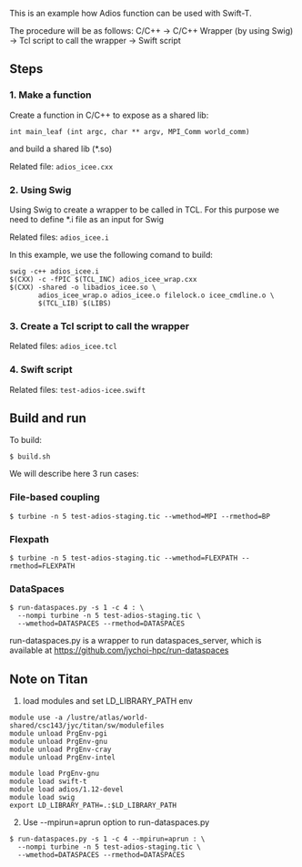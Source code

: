 This is an example how Adios function can be used with Swift-T.

The procedure will be as follows:
C/C++ ->
C/C++ Wrapper (by using Swig) ->
Tcl script to call the wrapper ->
Swift script

Steps
-----

### 1. Make a function

Create a function in C/C++ to expose as a shared lib:
```
int main_leaf (int argc, char ** argv, MPI_Comm world_comm)
```
and build a shared lib (*.so)

Related file: ```adios_icee.cxx```

### 2. Using Swig

Using Swig to create a wrapper to be called in TCL. For this purpose
we need to define *.i file as an input for Swig

Related files: ```adios_icee.i```

In this example, we use the following comand to build:
```
swig -c++ adios_icee.i
$(CXX) -c -fPIC $(TCL_INC) adios_icee_wrap.cxx
$(CXX) -shared -o libadios_icee.so \
       adios_icee_wrap.o adios_icee.o filelock.o icee_cmdline.o \
       $(TCL_LIB) $(LIBS)
```

### 3. Create a Tcl script to call the wrapper
Related files: ```adios_icee.tcl```

### 4. Swift script
Related files: ```test-adios-icee.swift```


Build and run
-------------

To build:
```
$ build.sh
```

We will describe here 3 run cases:


### File-based coupling
```
$ turbine -n 5 test-adios-staging.tic --wmethod=MPI --rmethod=BP
```

### Flexpath
```
$ turbine -n 5 test-adios-staging.tic --wmethod=FLEXPATH --rmethod=FLEXPATH
```

### DataSpaces
```
$ run-dataspaces.py -s 1 -c 4 : \
  --nompi turbine -n 5 test-adios-staging.tic \
  --wmethod=DATASPACES --rmethod=DATASPACES
```

run-dataspaces.py is a wrapper to run dataspaces_server, which is
available at https://github.com/jychoi-hpc/run-dataspaces

Note on Titan
-------------

1. load modules and set LD_LIBRARY_PATH env
```
module use -a /lustre/atlas/world-shared/csc143/jyc/titan/sw/modulefiles
module unload PrgEnv-pgi
module unload PrgEnv-gnu
module unload PrgEnv-cray
module unload PrgEnv-intel

module load PrgEnv-gnu
module load swift-t
module load adios/1.12-devel
module load swig
export LD_LIBRARY_PATH=.:$LD_LIBRARY_PATH
```

2. Use --mpirun=aprun option to run-dataspaces.py
```
$ run-dataspaces.py -s 1 -c 4 --mpirun=aprun : \
  --nompi turbine -n 5 test-adios-staging.tic \
  --wmethod=DATASPACES --rmethod=DATASPACES
```
